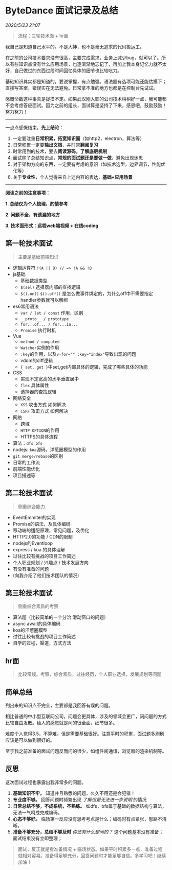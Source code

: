 # ByteDance 面试记录及总结

_2020/5/23 21:07_

> 流程：三轮技术面 + hr面

我自己是知道自己水平的。不是大神，也不是毫无追求的代码搬运工。

在之前的公司技术要求没有很高，主要完成需求，业务上减少bug，就可以了。所以有些知识点没有什么应用场景，也逐渐渐地忘记了，再加上我本身记忆力就不太好，自己做过的东西过段时间回忆具体的细节也比较吃力。

基础知识其实都是知道的，要说掌握，有点勉强。语法题有选项可能还能估摸下；直接写答案，错误实在无法避免。日常拿不准的地方也都是在控制台先试试。

感慨命数这种事真是捉摸不定。如果武汉刚入职的公司技术稍稍好一点，我可能都不会考虑答应面试。因为之前的组长，面试算是坚持了下来，感恩吧，鼓励鼓励！努力努力！

---

一点点感慨结束，**先上结论**：

1. 一定要注重**日常积累，拓宽知识面**（如http2，electron，算法等）
2. 日常积累一定要**输出文档**，并时常**翻阅复习**
3. 时常用到的技术，要去**阅读源码，了解底层机制**
4. 面试除了总结知识点，**常规的面试题还是要做一做**，避免出现迷思
5. 对于架构方向的东西，一定要有考虑的意识（如技术选型，边界调节，性能优化等）
6. 关于**专业性**，个人觉得来自上述内容的表达，**基础+应用场景**

---

**阅读之前的注意事项：**

**1. 总结仅为个人梳理，酌情参考**

**2. 问题不全，有遗漏的地方**

**3. 技术面形式：远程web端视频 + 在线coding**

## 第一轮技术面试

> 主要是基础前端知识

* 逻辑运算符 `!(A || B) // => !A && !B`
* js基础
  * 基础数据类型
  * `$(sel)` 选择器内部的查找逻辑
  * `$().on()` `$().off()` 是怎么做事件绑定的，为什么off中不需要指定handler参数就可以解绑
* es6常用语法
  * `var / let / const` 作用，区别
  * `__proto__ / prototype`
  * `for...of... / for...in...`
  * `Promise` 执行时机
* Vue
  * `method / computed`
  * `Watcher`实例的作用
  * `:key`的作用，以及`v-for="" :key="index"`导致出现的问题
  * vdom的diff逻辑
  * `{ set, get }`中set,get内部具体的逻辑，完成了哪些具体的功能
* CSS
  * 实现不定宽高的水平垂直居中
  * `flex` 具体属性
  * 选择器的查找逻辑
* 网络安全
  * `XSS` 攻击方式 如何解决
  * `CSRF` 攻击方式 如何解决
* 网络
  * 跨域
  * `HTTP OPTION`的作用
  * HTTPS的具体流程
* 算法：`dfs bfs`
* nodejs: `koa`源码，洋葱圈模型的作用
* `git merge/rebase`的区别
* 日常的工作流
* 前端性能优化
* 项目描述等

## 第二轮技术面试

> 侧重综合能力

* EventEmmiter的实现
* Promise的语法，及具体编码
* 移动端的适配原理，常见问题，及优化
* HTTP2.0的功能 / CDN的限制
* nodejs的Eventloop
* express / koa 的具体理解
* 过往比较有挑战的项目工作简述
* 个人职业规划 / 兴趣点 / 技术发展方向
* 有没有准备的问题
* (向我介绍了他们技术团队的情况)

## 第三轮技术面试

> 侧重综合素质的考察

* 算法题（比较简单的一个分治 滑动窗口的问题）
* async await的具体编码
* koa的洋葱圈模型
* 过往比较有挑战的项目工作简述
* 自学的过程，渠道，方式方法

## hr面

> 比较常规。考察，综合素质，过往经历，个人职业选择，发展规划等问题

## 简单总结

列出来的知识点不完全，主要都是我回答有误的问题。

相比普通的中小型互联网公司，问题会更具体，涉及的领域会更广，问问题的方式比较自由发散。给人的感觉就是问的很全面，细节很多。

难度个人觉得3.5，不算难，但是需要基础很好。注意平时的积累，面试题多刷刷应该是可以做到很好的。

至于我之前准备的面试问题反而问的很少，如组件间通讯，浏览器的渲染机制等。

## 反思

这次面试过程也暴露出我非常多的问题。

1. **基础知识不牢。** 知道并且熟悉的问题，久久不用还是会犯错！
2. **专业度不够。** 回答问题时频繁出现 _了解但是无法进一步说明_ 的情况
3. **日常总结不够，不成系统，不熟练。** 如dfs，bfs属于基础的数据结构与算法，无法一气呵成完成编码。
4. **心态不够好。** 临场第一反应没有思考考点是什么；编码时有点紧张，思路不清晰。
5. **准备不够充分，总结不够及时** _你还有什么想问的？_ 这个问题基本没有准备；面试结束没有立即整理；

> 面试，反正就是看准备情况 + 临场状态。如果平时积累多一点，准备过程就相对容易。准备得足够充分，回答问题时才能足够自信。多学习吧！继续加油！

